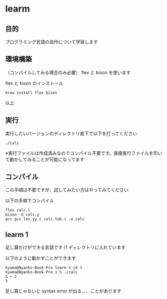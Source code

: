 
# learm

## 目的

プログラミング言語の自作について学習します


## 環境構築

（コンパイルしてみる場合のみ必要）
flex と bison を使います

flex と bison のインストール
```
brew install flex bison
```

以上

## 実行

実行したいバージョンのディレクトリ直下で以下を打ってください

```
./calc
```

※実行ファイルは作成済みなのでコンパイル不要です。直接実行ファイルを叩いて動かしてみることが可能になってます

## コンパイル

この手順は不要ですが、試してみたい方はやってみてください

以下の手順でコンパイル

```
flex calc.l
bison -d calc.y
gcc gcc lex.yy.c calc.tab.c -o calc
```


## learm 1

足し算だけができる言語です
/1 ディレクトリに入れています

以下のように動かすことができます

```
kyama@Nyanko-Book-Pro learm % cd 1
kyama@Nyanko-Book-Pro 1 % ./calc
1 + 2
3
```

足し算じゃないと syntax error が出る、、、ことがあります
